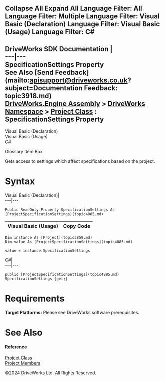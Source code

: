        

 Collapse All Expand All  Language Filter: All  Language Filter: Multiple  Language Filter: Visual Basic (Declaration) Language Filter: Visual Basic (Usage) Language Filter: C#  
---  
DriveWorks SDK Documentation  |   
---|---  
SpecificationSettings Property   
See Also [Send Feedback](mailto:apisupport@driveworks.co.uk?subject=Documentation Feedback: topic3918.md)  
[DriveWorks.Engine Assembly](topic2156.md) > [DriveWorks Namespace](topic2159.md) > [Project Class](topic3859.md) : SpecificationSettings Property  
---  
  
Visual Basic (Declaration)    
Visual Basic (Usage)    
C# 

Glossary Item Box

Gets access to settings which affect specifications based on the project. 

# Syntax

Visual Basic (Declaration)|   
---|---  
      
    
    Public ReadOnly Property SpecificationSettings As [ProjectSpecificationSettings](topic4885.md)  
  
Visual Basic (Usage)| Copy Code  
---|---  
      
    
    Dim instance As [Project](topic3859.md)
    Dim value As [ProjectSpecificationSettings](topic4885.md)
     
    value = instance.SpecificationSettings  
  
C#|   
---|---  
      
    
    public [ProjectSpecificationSettings](topic4885.md) SpecificationSettings {get;}  
  
# Requirements

**Target Platforms:** Please see DriveWorks software prerequisites.

# See Also

#### Reference

[Project Class](topic3859.md)   
[Project Members](topic3860.md)

©2024 DriveWorks Ltd. All Rights Reserved.

